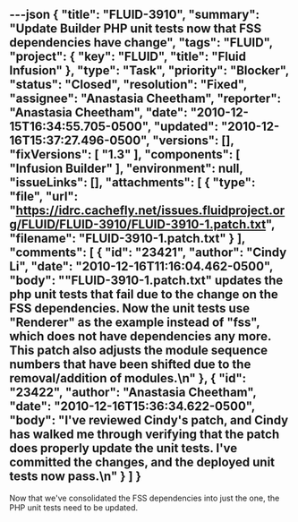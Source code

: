 ---json
{
  "title": "FLUID-3910",
  "summary": "Update Builder PHP unit tests now that FSS dependencies have change",
  "tags": "FLUID",
  "project": {
    "key": "FLUID",
    "title": "Fluid Infusion"
  },
  "type": "Task",
  "priority": "Blocker",
  "status": "Closed",
  "resolution": "Fixed",
  "assignee": "Anastasia Cheetham",
  "reporter": "Anastasia Cheetham",
  "date": "2010-12-15T16:34:55.705-0500",
  "updated": "2010-12-16T15:37:27.496-0500",
  "versions": [],
  "fixVersions": [
    "1.3"
  ],
  "components": [
    "Infusion Builder"
  ],
  "environment": null,
  "issueLinks": [],
  "attachments": [
    {
      "type": "file",
      "url": "https://idrc.cachefly.net/issues.fluidproject.org/FLUID/FLUID-3910/FLUID-3910-1.patch.txt",
      "filename": "FLUID-3910-1.patch.txt"
    }
  ],
  "comments": [
    {
      "id": "23421",
      "author": "Cindy Li",
      "date": "2010-12-16T11:16:04.462-0500",
      "body": "\"FLUID-3910-1.patch.txt\" updates the php unit tests that fail due to the change on the FSS dependencies. Now the unit tests use \"Renderer\" as the example instead of \"fss\", which does not have dependencies any more. This patch also adjusts the module sequence numbers that have been shifted due to the removal/addition of modules.\n"
    },
    {
      "id": "23422",
      "author": "Anastasia Cheetham",
      "date": "2010-12-16T15:36:34.622-0500",
      "body": "I've reviewed Cindy's patch, and Cindy has walked me through verifying that the patch does properly update the unit tests. I've committed the changes, and the deployed unit tests now pass.\n"
    }
  ]
}
---
Now that we've consolidated the FSS dependencies into just the one, the PHP unit tests need to be updated.

        